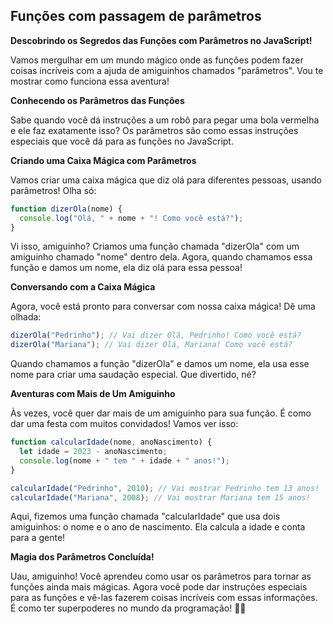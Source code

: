 ## Funções com passagem de parâmetros
**Descobrindo os Segredos das Funções com Parâmetros no JavaScript!**

Vamos mergulhar em um mundo mágico onde as funções podem fazer coisas incríveis com a ajuda de amiguinhos chamados "parâmetros". Vou te mostrar como funciona essa aventura!

**Conhecendo os Parâmetros das Funções**

Sabe quando você dá instruções a um robô para pegar uma bola vermelha e ele faz exatamente isso? Os parâmetros são como essas instruções especiais que você dá para as funções no JavaScript.

**Criando uma Caixa Mágica com Parâmetros**

Vamos criar uma caixa mágica que diz olá para diferentes pessoas, usando parâmetros! Olha só:

```js
function dizerOla(nome) {
  console.log("Olá, " + nome + "! Como você está?");
}
```

Vi isso, amiguinho? Criamos uma função chamada "dizerOla" com um amiguinho chamado "nome" dentro dela. Agora, quando chamamos essa função e damos um nome, ela diz olá para essa pessoa!

**Conversando com a Caixa Mágica**

Agora, você está pronto para conversar com nossa caixa mágica! Dê uma olhada:

```js
dizerOla("Pedrinho"); // Vai dizer Olá, Pedrinho! Como você está?
dizerOla("Mariana"); // Vai dizer Olá, Mariana! Como você está?
```

Quando chamamos a função "dizerOla" e damos um nome, ela usa esse nome para criar uma saudação especial. Que divertido, né?

**Aventuras com Mais de Um Amiguinho**

Às vezes, você quer dar mais de um amiguinho para sua função. É como dar uma festa com muitos convidados! Vamos ver isso:
```js
function calcularIdade(nome, anoNascimento) {
  let idade = 2023 - anoNascimento;
  console.log(nome + " tem " + idade + " anos!");
}

calcularIdade("Pedrinho", 2010); // Vai mostrar Pedrinho tem 13 anos!
calcularIdade("Mariana", 2008); // Vai mostrar Mariana tem 15 anos!
```
Aqui, fizemos uma função chamada "calcularIdade" que usa dois amiguinhos: o nome e o ano de nascimento. Ela calcula a idade e conta para a gente!

**Magia dos Parâmetros Concluída!**

Uau, amiguinho! Você aprendeu como usar os parâmetros para tornar as funções ainda mais mágicas. Agora você pode dar instruções especiais para as funções e vê-las fazerem coisas incríveis com essas informações. É como ter superpoderes no mundo da programação! 🌟🎩
